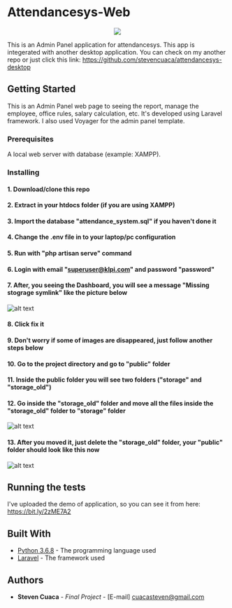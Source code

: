 # Attendancesys-Web

<p align="center">
  <img src="https://i.ibb.co/S3hD5PB/10.png">
</p>

This is an Admin Panel application for attendancesys. This app is integerated with another desktop application. You can check on my another repo or just click this link: https://github.com/stevencuaca/attendancesys-desktop

## Getting Started

This is an Admin Panel web page to seeing the report, manage the employee, office rules, salary calculation, etc. It's developed using Laravel framework. I also used Voyager for the admin panel template.

### Prerequisites

A local web server with database (example: XAMPP).

### Installing

#### 1. Download/clone this repo
#### 2. Extract in your htdocs folder (if you are using XAMPP)
#### 3. Import the database "attendance_system.sql" if you haven't done it
#### 4. Change the .env file in to your laptop/pc configuration
#### 5. Run with "php artisan serve" command
#### 6. Login with email "superuser@klpi.com" and password "password"
#### 7. After, you seeing the Dashboard, you will see a message "Missing stograge symlink" like the picture below
![alt text](https://i.ibb.co/bmr7wBt/Annotation-2020-06-08-170247.png)
#### 8. Click fix it
#### 9. Don't worry if some of images are disappeared, just follow another steps below
#### 10. Go to the project directory and go to "public" folder
#### 11. Inside the public folder you will see two folders ("storage" and "storage_old")
#### 12. Go inside the "storage_old" folder and move all the files inside the "storage_old" folder to "storage" folder
![alt text](https://i.ibb.co/tHZDn8F/Annotation-2020-06-08-172026.png)
#### 13. After you moved it, just delete the "storage_old" folder, your "public" folder should look like this now
![alt text](https://i.ibb.co/j6YYSL2/Annotation-2020-06-08-172103.png)


## Running the tests

I've uploaded the demo of application, so you can see it from here: https://bit.ly/2zME7A2

## Built With

* [Python 3.6.8](https://www.python.org/) - The programming language used
* [Laravel](https://laravel.com/) - The framework used
 

## Authors

* **Steven Cuaca** - *Final Project* - [E-mail] cuacasteven@gmail.com
